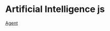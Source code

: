 # Artificial Intelligence js

[Agent](https://willyalberto.github.io/IA1_Tareas_201603102/01_reflex_agent.html)